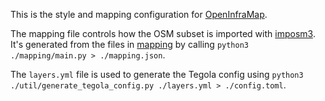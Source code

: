 This is the style and mapping configuration for [OpenInfraMap](https://openinframap.org).

The mapping file controls how the OSM subset is imported with
[imposm3](https://imposm.org/docs/imposm3/latest/). It's generated from the files in [mapping](mapping)
by calling `python3 ./mapping/main.py > ./mapping.json`.

The `layers.yml` file is used to generate the Tegola config using
`python3 ./util/generate_tegola_config.py ./layers.yml > ./config.toml`.
